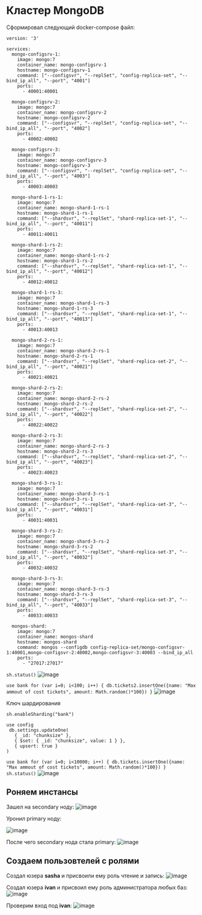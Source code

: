# Кластер MongoDB
Сформировал следующий docker-compose файл:
```
version: '3'

services:
  mongo-configsrv-1:
    image: mongo:7
    container_name: mongo-configsrv-1
    hostname: mongo-configsrv-1
    command: ["--configsvr", "--replSet", "config-replica-set", "--bind_ip_all", "--port", "4001"]
    ports:
      - 40001:40001
  
  mongo-configsrv-2:
    image: mongo:7
    container_name: mongo-configsrv-2
    hostname: mongo-configsrv-2
    command: ["--configsvr", "--replSet", "config-replica-set", "--bind_ip_all", "--port", "4002"]
    ports:
      - 40002:40002

  mongo-configsrv-3:
    image: mongo:7
    container_name: mongo-configsrv-3
    hostname: mongo-configsrv-3
    command: ["--configsvr", "--replSet", "config-replica-set", "--bind_ip_all", "--port", "4003"]
    ports:
      - 40003:40003

  mongo-shard-1-rs-1:
    image: mongo:7
    container_name: mongo-shard-1-rs-1
    hostname: mongo-shard-1-rs-1
    command: ["--shardsvr", "--replSet", "shard-replica-set-1", "--bind_ip_all", "--port", "40011"]
    ports:
      - 40011:40011

  mongo-shard-1-rs-2:
    image: mongo:7
    container_name: mongo-shard-1-rs-2
    hostname: mongo-shard-1-rs-2
    command: ["--shardsvr", "--replSet", "shard-replica-set-1", "--bind_ip_all", "--port", "40012"]
    ports:
      - 40012:40012

  mongo-shard-1-rs-3:
    image: mongo:7
    container_name: mongo-shard-1-rs-3
    hostname: mongo-shard-1-rs-3
    command: ["--shardsvr", "--replSet", "shard-replica-set-1", "--bind_ip_all", "--port", "40013"]
    ports:
      - 40013:40013

  mongo-shard-2-rs-1:
    image: mongo:7
    container_name: mongo-shard-2-rs-1
    hostname: mongo-shard-2-rs-1
    command: ["--shardsvr", "--replSet", "shard-replica-set-2", "--bind_ip_all", "--port", "40021"]
    ports:
      - 40021:40021

  mongo-shard-2-rs-2:
    image: mongo:7
    container_name: mongo-shard-2-rs-2
    hostname: mongo-shard-2-rs-2
    command: ["--shardsvr", "--replSet", "shard-replica-set-2", "--bind_ip_all", "--port", "40022"]
    ports:
      - 40022:40022

  mongo-shard-2-rs-3:
    image: mongo:7
    container_name: mongo-shard-2-rs-3
    hostname: mongo-shard-2-rs-3
    command: ["--shardsvr", "--replSet", "shard-replica-set-2", "--bind_ip_all", "--port", "40023"]
    ports:
      - 40023:40023

  mongo-shard-3-rs-1:
    image: mongo:7
    container_name: mongo-shard-3-rs-1
    hostname: mongo-shard-3-rs-1
    command: ["--shardsvr", "--replSet", "shard-replica-set-3", "--bind_ip_all", "--port", "40031"]
    ports:
      - 40031:40031

  mongo-shard-3-rs-2:
    image: mongo:7
    container_name: mongo-shard-3-rs-2
    hostname: mongo-shard-3-rs-2
    command: ["--shardsvr", "--replSet", "shard-replica-set-3", "--bind_ip_all", "--port", "40032"]
    ports:
      - 40032:40032

  mongo-shard-3-rs-3:
    image: mongo:7
    container_name: mongo-shard-3-rs-3
    hostname: mongo-shard-3-rs-3
    command: ["--shardsvr", "--replSet", "shard-replica-set-3", "--bind_ip_all", "--port", "40033"]
    ports:
      - 40033:40033

  mongos-shard:
    image: mongo:7
    container_name: mongos-shard
    hostname: mongos-shard
    command: mongos --configdb config-replica-set/mongo-configsvr-1:40001,mongo-configsvr-2:40002,mongo-configsvr-3:40003 --bind_ip_all
    ports:
      - "27017:27017"
```
``sh.status()``
![image](https://github.com/Broiler95/OTUS/assets/114237633/ada37a38-fade-4b2d-a046-2d9b3d00059f)

``use bank
for (var i=0; i<100; i++) { db.tickets2.insertOne({name: "Max ammout of cost tickets", amount: Math.random()*100}) }``
![image](https://github.com/Broiler95/OTUS/assets/114237633/049b8163-bcee-46d9-8f6e-6f9dd5928d3f)

Ключ шардирования
```use bank
sh.enableSharding("bank")

use config
 db.settings.updateOne(
   { _id: "chunksize" },
   { $set: { _id: "chunksize", value: 1 } },
   { upsert: true }
)
```

``use bank
for (var i=0; i<10000; i++) { db.tickets.insertOne({name: "Max ammout of cost tickets", amount: Math.random()*100}) }
sh.status()``
![image](https://github.com/Broiler95/OTUS/assets/114237633/e6d3223b-428c-446f-89ae-282808abf6a9)

## Роняем инстансы
Зашел на secondary ноду:
![image](https://github.com/Broiler95/OTUS/assets/114237633/65ae95af-eb90-4e15-bd34-8089efa27c71)

Уронил primary ноду:

![image](https://github.com/Broiler95/OTUS/assets/114237633/04dac5d1-29b4-44f9-8308-55a7df2614d2)

После чего secondary нода стала primary:
![image](https://github.com/Broiler95/OTUS/assets/114237633/c8624413-5dc5-407c-bcc3-9ebfdac52930)

## Создаем пользовтелей с ролями
Создал юзера **sasha** и присвоили ему роль чтение и запись:
![image](https://github.com/Broiler95/OTUS/assets/114237633/9632e22b-2359-4937-9011-75d1cdf6ba6f)

Создал юзера **ivan** и присвоил ему роль администратора любых баз:
![image](https://github.com/Broiler95/OTUS/assets/114237633/5702d2aa-e907-453e-8e6b-8e189836a52c)

Проверим вход под **ivan**:
![image](https://github.com/Broiler95/OTUS/assets/114237633/855a78ec-fa55-4b56-9087-9d96e63cd6bd)





